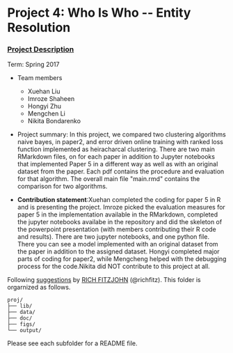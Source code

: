# Project 4: Who Is Who -- Entity Resolution

### [Project Description](doc/project4_desc.md)

Term: Spring 2017


+ Team members
	+ Xuehan Liu         
	+ Imroze Shaheen
	+ Hongyi Zhu
	+ Mengchen Li
	+ Nikita Bondarenko
+ Project summary: In this project, we compared two clustering algorithms naive bayes, in paper2, and error driven online training with ranked loss function implemented as heiracharcal clustering. There are two main RMarkdown files, on for each paper in addition to Jupyter notebooks that implemented Paper 5 in a different way as well as with an original dataset from the paper. Each pdf contains the procedure and evaluation for that algorithm. The overall main file "main.rmd" contains the comparison for two algorithms.   
	
+ **Contribution statement**:Xuehan completed the coding for paper 5 in R and is presenting the project. Imroze picked the evaluation measures for paper 5 in the implementation available in the RMarkdown, completed the jupyter notebooks availabe in the repository and did the skeleton of the powerpoint presentation (with members contributing their R code and results). There are two jupyter notebooks, and one python file. There you can see a model implemented with an original dataset from the paper in addition to the assigned dataset. Hongyi completed major parts of coding for paper2, while Mengcheng helped with the debugging process for the code.Nikita did NOT contribute to this project at all.




Following [suggestions](http://nicercode.github.io/blog/2013-04-05-projects/) by [RICH FITZJOHN](http://nicercode.github.io/about/#Team) (@richfitz). This folder is orgarnized as follows.

```
proj/
├── lib/
├── data/
├── doc/
├── figs/
└── output/
```

Please see each subfolder for a README file.
